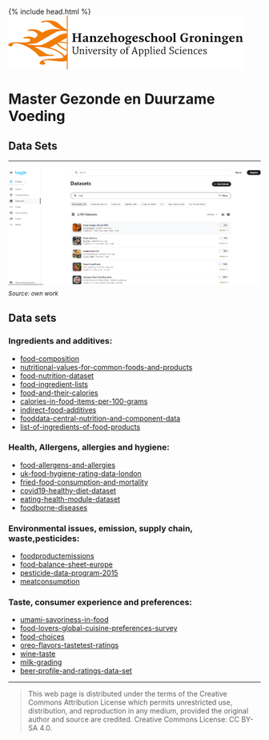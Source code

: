 {% include head.html %}
![Hanze](../hanze/hanze.png)

# Master Gezonde en Duurzame Voeding

## Data Sets

---

![Pic](./impression/kaggle.png)
*<sub>Source: own work</sub>*

## Data sets


### Ingredients and additives:
- [food-composition](https://www.kaggle.com/datasets/vinitshah0110/food-composition)
- [nutritional-values-for-common-foods-and-products](https://www.kaggle.com/datasets/trolukovich/nutritional-values-for-common-foods-and-products)
- [food-nutrition-dataset](https://www.kaggle.com/datasets/shrutisaxena/food-nutrition-dataset)
- [food-ingredient-lists](https://www.kaggle.com/datasets/datafiniti/food-ingredient-lists)
- [food-and-their-calories](https://www.kaggle.com/datasets/vaishnavivenkatesan/food-and-their-calories)
- [calories-in-food-items-per-100-grams](https://www.kaggle.com/datasets/kkhandekar/calories-in-food-items-per-100-grams)
- [indirect-food-additives](https://www.kaggle.com/datasets/fda/indirect-food-additives)
- [fooddata-central-nutrition-and-component-data](https://www.kaggle.com/datasets/stoicstatic/fooddata-central-nutrition-and-component-data)
- [list-of-ingredients-of-food-products](https://www.kaggle.com/datasets/rishidamarla/list-of-ingredients-of-food-products)

### Health, Allergens, allergies and hygiene:
- [food-allergens-and-allergies](https://www.kaggle.com/datasets/boltcutters/food-allergens-and-allergies)
- [uk-food-hygiene-rating-data-london](https://www.kaggle.com/datasets/datota/uk-food-hygiene-rating-data-london)
- [fried-food-consumption-and-mortality](https://www.kaggle.com/datasets/jleibow27/fried-food-consumption-and-mortality)
- [covid19-healthy-diet-dataset](https://www.kaggle.com/datasets/mariaren/covid19-healthy-diet-dataset)
- [eating-health-module-dataset](https://www.kaggle.com/datasets/bls/eating-health-module-dataset)
- [foodborne-diseases](https://www.kaggle.com/datasets/cdc/foodborne-diseases)

### Environmental issues, emission, supply chain, waste,pesticides:
- [foodproductemissions](https://www.kaggle.com/datasets/amandaroseknudsen/foodproductemissions)
- [food-balance-sheet-europe](https://www.kaggle.com/datasets/cameronappel/food-balance-sheet-europe)
- [pesticide-data-program-2015](https://www.kaggle.com/datasets/usdeptofag/pesticide-data-program-2015)
- [meatconsumption](https://www.kaggle.com/datasets/vagifa/meatconsumption)

### Taste, consumer experience and preferences:
- [umami-savoriness-in-food](https://www.kaggle.com/datasets/gonzalorecioc/umami-savoriness-in-food)
- [food-lovers-global-cuisine-preferences-survey](https://www.kaggle.com/datasets/themadprogramer/food-lovers-global-cuisine-preferences-survey)
- [food-choices](https://www.kaggle.com/datasets/borapajo/food-choices)
- [oreo-flavors-tastetest-ratings](https://www.kaggle.com/datasets/rtatman/oreo-flavors-tastetest-ratings)
- [wine-taste](https://www.kaggle.com/datasets/matheusgodoy/wine-taste)
- [milk-grading](https://www.kaggle.com/datasets/prudhvignv/milk-grading)
- [beer-profile-and-ratings-data-set](https://www.kaggle.com/datasets/ruthgn/beer-profile-and-ratings-data-set)



---

>This web page is distributed under the terms of the Creative Commons Attribution License which permits unrestricted use, distribution, and reproduction in any medium, provided the original author and source are credited.
>Creative Commons License: CC BY-SA 4.0.

